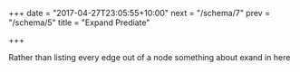 +++
date = "2017-04-27T23:05:55+10:00"
next = "/schema/7"
prev = "/schema/5"
title = "Expand Prediate"

+++

Rather than listing every edge out of a node
something about exand in here
